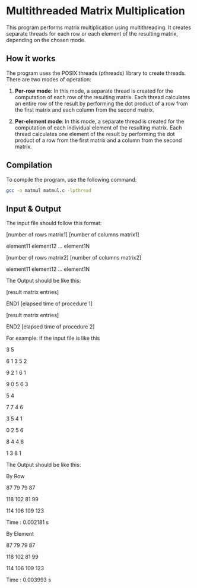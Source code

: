 # Multithreaded Matrix Multiplication

This program performs matrix multiplication using multithreading. It creates separate threads for each row or each element of the resulting matrix, depending on the chosen mode.

## How it works

The program uses the POSIX threads (pthreads) library to create threads. There are two modes of operation:

1. **Per-row mode**: In this mode, a separate thread is created for the computation of each row of the resulting matrix. Each thread calculates an entire row of the result by performing the dot product of a row from the first matrix and each column from the second matrix.

2. **Per-element mode**: In this mode, a separate thread is created for the computation of each individual element of the resulting matrix. Each thread calculates one element of the result by performing the dot product of a row from the first matrix and a column from the second matrix.

## Compilation

To compile the program, use the following command:

```bash
gcc -o matmul matmul.c -lpthread
```

## Input & Output

The input file should follow this format:

[number of rows matrix1] [number of columns matrix1]

element11 element12 ... element1N

[number of rows matrix2] [number of columns matrix2]

element11 element12 ... element1N

The Output should be like this:

[result matrix entries]

END1 [elapsed time of procedure 1]

[result matrix entries]

END2 [elapsed time of procedure 2]

For example: if the input file is like this

3 5

6 1 3 5 2

9 2 1 6 1

9 0 5 6 3

5 4

7 7 4 6

3 5 4 1

0 2 5 6

8 4 4 6

1 3 8 1

The Output should be like this:

By Row

87 79 79 87 

118 102 81 99 

114 106 109 123 

Time : 0.002181 s



By Element

87 79 79 87 

118 102 81 99 

114 106 109 123 

Time : 0.003993 s
